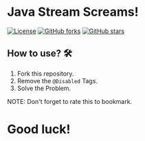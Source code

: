 # Java Stream Screams!

[//]: # (![Visitors]&#40;https://komarev.com/ghpvc/?username=ahrwn&label=Visitors&color=blue&style=plastic&#41;)
[![License](https://img.shields.io/badge/License-Apache%202.0-blue.svg)](https://opensource.org/licenses/Apache-2.0)
[![GitHub forks](https://img.shields.io/github/forks/ZahidFKhan/Streams-API-Practices?logo=github)](https://github.com/ZahidFKhan/Streams-API-Practices)
[![GitHub stars](https://img.shields.io/github/stars/ZahidFKhan/Streams-API-Practices?logo=github)](https://github.com/ZahidFKhan/Streams-API-Practices)

## How to use? 🛠️

1. Fork this repository.
2. Remove the `@Disabled` Tags.
3. Solve the Problem.

NOTE: Don't forget to rate this to bookmark.

# Good luck!
